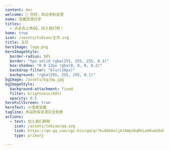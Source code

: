 ```yaml
---
content: doc
welcome: 👋 你好，欢迎来到这里
name: 宝藏资源分享
titles:
  - 点击右上角QQ，加入我们吧！
home: true
icon: /assets/tubiao/主页.svg
title: 主页
heroImage: logo.png
heroImageStyle:
  border-radius: 50%
  border: "5px solid rgba(255, 255, 255, 0.3)"
  box-shadow: "0 0 12px rgba(0, 0, 0, 0.2)"
  backdrop-filter: "blur(10px)"
  background: "rgba(255, 255, 255, 0.1)"
bgImage: /assets/bg/bg.jpg
bgImageStyle:
  background-attachment: fixed
  filter: brightness(60%)
  opacity: 0.5
heroFullScreen: true
heroText: 小怪兽宝藏
tagline: 本站所有资源完全免费
actions:
  - text: 加入我们群聊
    icon: /assets/tubiao/qq.svg
    link: https://qm.qq.com/cgi-bin/qm/qr?k=8Ok6nljK3XWpVAqMtLe6KubG6d035Waw&jump_from=webapi&authKey=+iTAqDLuQmLtHR3j18OSSEdZecln12Hiu/JrmqOk1eDNh1Ixo6WffbJ+HS9dYYtf
    type: primary

---
```

<script setup>
import data from '@data/home.json'
</script>

<VPBanner
    class="jianbian op5"
    v-for="(val,key) in data.banner"
    :key="key"
    v-bind="val"
    :actions='val.link && [{ text: "进入专区", link:val.link }]' />



[//]: # (    {)

[//]: # (      "title": "【漫画专区】",)

[//]: # (      "content": "资源整理中...",)

[//]: # (      "logo": "/assets/banner/漫画.png")

[//]: # (    },)

[//]: # (    {)

[//]: # (      "title": "【影视专区】",)

[//]: # (      "content": "资源整理中...",)

[//]: # (      "logo": "/assets/banner/影视.png")

[//]: # (    })
